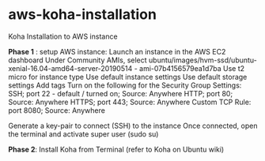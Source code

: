 # aws-koha-installation
Koha Installation to AWS instance

**Phase 1** : setup AWS instance:
Launch an instance in the AWS EC2 dashboard
Under Community AMIs, select ubuntu/images/hvm-ssd/ubuntu-xenial-16.04-amd64-server-20190514 - ami-07b4156579ea1d7ba
Use t2 micro for instance type
Use default instance settings
Use default storage settings
Add tags
Turn on the following for the Security Group Settings:
SSH; port 22 - default / turned on; Source: Anywhere
HTTP; port 80; Source: Anywhere
HTTPS; port 443; Source: Anywhere
Custom TCP Rule: port 8080; Source: Anywhere

Generate a key-pair to connect (SSH) to the instance
Once connected, open the terminal and activate super user (sudo su)

**Phase 2**: Install Koha from Terminal (refer to Koha on Ubuntu wiki)


